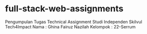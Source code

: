 # full-stack-web-assignments
  Pengumpulan Tugas Technical Assignment Studi Independen Skilvul Tech4Impact
  Nama     : Ghina Fairuz Nazilah
  Kelompok : 22-Serrum
